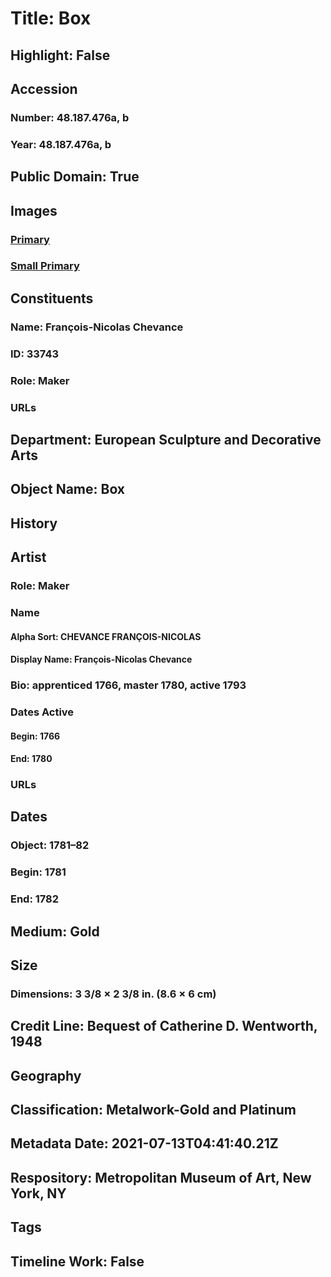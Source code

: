 # Title: Box
## Highlight: False
## Accession
### Number: 48.187.476a, b
### Year: 48.187.476a, b
## Public Domain: True
## Images
### [Primary](https://images.metmuseum.org/CRDImages/es/original/DP239061.jpg)
### [Small Primary](https://images.metmuseum.org/CRDImages/es/web-large/DP239061.jpg)
## Constituents
### Name: François-Nicolas Chevance
### ID: 33743
### Role: Maker
### URLs
## Department: European Sculpture and Decorative Arts
## Object Name: Box
## History
## Artist
### Role: Maker
### Name
#### Alpha Sort: CHEVANCE FRANÇOIS-NICOLAS
#### Display Name: François-Nicolas Chevance
### Bio: apprenticed 1766, master 1780, active 1793
### Dates Active
#### Begin: 1766
#### End: 1780
### URLs
## Dates
### Object: 1781–82
### Begin: 1781
### End: 1782
## Medium: Gold
## Size
### Dimensions: 3 3/8 × 2 3/8 in. (8.6 × 6 cm)
## Credit Line: Bequest of Catherine D. Wentworth, 1948
## Geography
## Classification: Metalwork-Gold and Platinum
## Metadata Date: 2021-07-13T04:41:40.21Z
## Respository: Metropolitan Museum of Art, New York, NY
## Tags
## Timeline Work: False